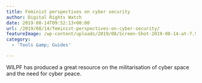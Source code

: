 ```yaml
---
title: Feminist perspectives on cyber security
author: Digital Rights Watch
date: 2019-08-14T09:52:13+00:00
url: /2019/08/14/feminist-perspectives-on-cyber-security/
featureImage: /wp-content/uploads/2019/08/Screen-Shot-2019-08-14-at-7.50.00-pm.png
category:
  - 'Tools &amp; Guides'

---
```

WILPF has produced a great resource on the militarisation of cyber space and the need for cyber peace.
